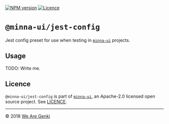 <!-- markdownlint-disable first-line-h1 ol-prefix -->

[![NPM version](https://img.shields.io/npm/v/@minna-ui/jest-config.svg)](https://www.npmjs.com/package/@minna-ui/jest-config)
[![Licence](https://img.shields.io/npm/l/@minna-ui/jest-config.svg)](https://github.com/WeAreGenki/minna-ui/blob/master/LICENCE)

# `@minna-ui/jest-config`

Jest config preset for use when testing in [`minna-ui`](https://github.com/WeAreGenki/minna-ui) projects.

## Usage

TODO: Write me.

## Licence

`@minna-ui/jest-config` is part of [`minna-ui`](https://github.com/WeAreGenki/minna-ui), an Apache-2.0 licensed open source project. See [LICENCE](https://github.com/WeAreGenki/minna-ui/blob/master/LICENCE).

-----

© 2018 [We Are Genki](https://wearegenki.com)
